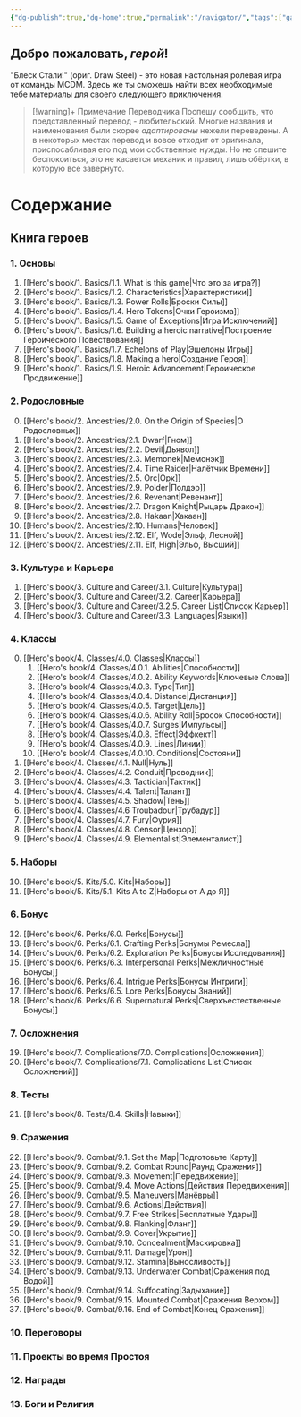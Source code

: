 ```yaml
---
{"dg-publish":true,"dg-home":true,"permalink":"/navigator/","tags":["gardenEntry"],"dgPassFrontmatter":true}
---
```


## Добро пожаловать, *герой*!

"Блеск Стали!" (ориг. Draw Steel) - это новая настольная ролевая игра от команды MCDM. Здесь же ты сможешь найти всех необходимые тебе материалы для своего следующего приключения.

> [!warning]+ Примечание Переводчика
> Поспешу сообщить, что представленный перевод - любительский. Многие названия и наименования были скорее *адаптированы* нежели переведены. А в некоторых местах перевод и вовсе отходит от оригинала, приспосабливая его под мои собственные нужды.
> Но не спешите беспокоиться, это не касается механик и правил, лишь обёртки, в которую все завернуто.

# Содержание

## Книга героев
### 1. Основы
1. [[Hero's book/1. Basics/1.1. What is this game\|Что это за игра?]]
2. [[Hero's book/1. Basics/1.2. Characteristics\|Характеристики]]
3. [[Hero's book/1. Basics/1.3. Power Rolls\|Броски Силы]]
4. [[Hero's book/1. Basics/1.4. Hero Tokens\|Очки Героизма]]
5. [[Hero's book/1. Basics/1.5. Game of Exceptions\|Игра Исключений]]
6. [[Hero's book/1. Basics/1.6. Building a heroic narrative\|Построение Героического Повествования]]
7. [[Hero's book/1. Basics/1.7. Echelons of Play\|Эшелоны Игры]]
8. [[Hero's book/1. Basics/1.8. Making a hero\|Создание Героя]]
9. [[Hero's book/1. Basics/1.9. Heroic Advancement\|Героическое Продвижение]]
### 2. Родословные 
0. [[Hero's book/2. Ancestries/2.0. On the Origin of Species\|О Родословных]]
1. [[Hero's book/2. Ancestries/2.1. Dwarf\|Гном]]
2. [[Hero's book/2. Ancestries/2.2. Devil\|Дьявол]]
3. [[Hero's book/2. Ancestries/2.3. Memonek\|Мемонэк]]
4. [[Hero's book/2. Ancestries/2.4. Time Raider\|Налётчик Времени]]
5. [[Hero's book/2. Ancestries/2.5. Orc\|Орк]]
6. [[Hero's book/2. Ancestries/2.9. Polder\|Полдэр]]
7. [[Hero's book/2. Ancestries/2.6. Revenant\|Ревенант]]
8. [[Hero's book/2. Ancestries/2.7. Dragon Knight\|Рыцарь Дракон]]
9. [[Hero's book/2. Ancestries/2.8. Hakaan\|Хакаан]]
10. [[Hero's book/2. Ancestries/2.10. Humans\|Человек]]
11. [[Hero's book/2. Ancestries/2.12. Elf, Wode\|Эльф, Лесной]]
12. [[Hero's book/2. Ancestries/2.11. Elf, High\|Эльф, Высший]]
### 3. Культура и Карьера
1. [[Hero's book/3. Culture and Career/3.1. Culture\|Культура]]
2. [[Hero's book/3. Culture and Career/3.2. Career\|Карьера]]
3. [[Hero's book/3. Culture and Career/3.2.5. Career List\|Список Карьер]]
4. [[Hero's book/3. Culture and Career/3.3. Languages\|Языки]]
### 4. Классы
0. [[Hero's book/4. Classes/4.0. Classes\|Классы]]
	1. [[Hero's book/4. Classes/4.0.1. Abilities\|Способности]]
	2. [[Hero's book/4. Classes/4.0.2. Ability Keywords\|Ключевые Слова]]
	3. [[Hero's book/4. Classes/4.0.3. Type\|Тип]]
	4. [[Hero's book/4. Classes/4.0.4. Distance\|Дистанция]]
	5. [[Hero's book/4. Classes/4.0.5. Target\|Цель]]
	6. [[Hero's book/4. Classes/4.0.6. Ability Roll\|Бросок Способности]]
	7. [[Hero's book/4. Classes/4.0.7. Surges\|Импульсы]]
	8. [[Hero's book/4. Classes/4.0.8. Effect\|Эффкект]]
	9. [[Hero's book/4. Classes/4.0.9. Lines\|Линии]]
	10. [[Hero's book/4. Classes/4.0.10. Conditions\|Состояни]]
1. [[Hero's book/4. Classes/4.1. Null\|Нуль]]
2. [[Hero's book/4. Classes/4.2. Conduit\|Проводник]]
3. [[Hero's book/4. Classes/4.3. Tactician\|Тактик]]
4. [[Hero's book/4. Classes/4.4. Talent\|Талант]]
5. [[Hero's book/4. Classes/4.5. Shadow\|Тень]]
6. [[Hero's book/4. Classes/4.6 Troubadour\|Трубадур]]
7. [[Hero's book/4. Classes/4.7. Fury\|Фурия]]
8. [[Hero's book/4. Classes/4.8. Censor\|Цензор]]
9. [[Hero's book/4. Classes/4.9. Elementalist\|Элементалист]]
### 5. Наборы
10. [[Hero's book/5. Kits/5.0. Kits\|Наборы]]
11. [[Hero's book/5. Kits/5.1. Kits A to Z\|Наборы от А до Я]]
### 6. Бонус
12. [[Hero's book/6. Perks/6.0. Perks\|Бонусы]]
13. [[Hero's book/6. Perks/6.1. Crafting Perks\|Бонумы Ремесла]]
14. [[Hero's book/6. Perks/6.2. Exploration Perks\|Бонусы Исследования]]
15. [[Hero's book/6. Perks/6.3. Interpersonal Perks\|Межличностные Бонусы]]
16. [[Hero's book/6. Perks/6.4. Intrigue Perks\|Бонусы Интриги]]
17. [[Hero's book/6. Perks/6.5. Lore Perks\|Бонусы Знаний]]
18. [[Hero's book/6. Perks/6.6. Supernatural Perks\|Сверхъестественные Бонусы]]
### 7. Осложнения
19. [[Hero's book/7. Complications/7.0. Complications\|Осложнения]]
20. [[Hero's book/7. Complications/7.1. Complications List\|Список Осложнений]]
### 8. Тесты
21. [[Hero's book/8. Tests/8.4. Skills\|Навыки]]
### 9. Сражения
22. [[Hero's book/9. Combat/9.1. Set the Map\|Подготовьте Карту]]
23. [[Hero's book/9. Combat/9.2. Combat Round\|Раунд Сражения]]
24. [[Hero's book/9. Combat/9.3. Movement\|Передвижение]]
25. [[Hero's book/9. Combat/9.4. Move Actions\|Действия Передвижения]]
26. [[Hero's book/9. Combat/9.5. Maneuvers\|Манёвры]]
27. [[Hero's book/9. Combat/9.6. Actions\|Действия]]
28. [[Hero's book/9. Combat/9.7. Free Strikes\|Бесплатные Удары]]
29. [[Hero's book/9. Combat/9.8. Flanking\|Фланг]]
30. [[Hero's book/9. Combat/9.9. Cover\|Укрытие]]
31. [[Hero's book/9. Combat/9.10. Concealment\|Маскировка]]
32. [[Hero's book/9. Combat/9.11. Damage\|Урон]]
33. [[Hero's book/9. Combat/9.12. Stamina\|Выносливость]]
34. [[Hero's book/9. Combat/9.13. Underwater Combat\|Сражения под Водой]]
35. [[Hero's book/9. Combat/9.14. Suffocating\|Задыхание]]
36. [[Hero's book/9. Combat/9.15. Mounted Combat\|Сражения Верхом]]
37. [[Hero's book/9. Combat/9.16. End of Combat\|Конец Сражения]]

### 10. Переговоры
### 11. Проекты во время Простоя
### 12. Награды
### 13. Боги и Религия